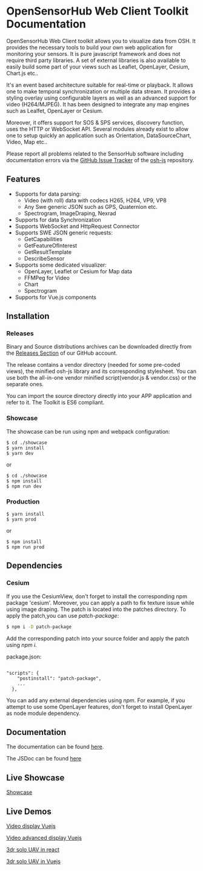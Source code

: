 OpenSensorHub Web Client Toolkit Documentation
===

OpenSensorHub Web Client toolkit allows you to visualize data from OSH. It provides the necessary tools to build your own web application for monitoring your sensors.
It is pure javascript framework and does not require third party libraries. A set of external libraries is also available to easily build some part of your views such as
Leaflet, OpenLayer, Cesium, Chart.js etc..

It's an event based architecture suitable for real-time or playback. It allows one to make temporal synchronization or multiple data stream. It provides a styling overlay using 
configurable layers as well as an advanced support for video (H264/MJPEG). It has been designed to integrate any map engines such as Lealfet, OpenLayer or Cesium.

Moreover, it offers support for SOS & SPS services, discovery function, uses the HTTP or WebSocket API.
Several modules already exist to allow one to setup quickly an application such as Orientation, DataSourceChart, Video, Map etc..
 
Please report all problems related to the SensorHub software including documentation errors via the [GitHub Issue Tracker](https://github.com/opensensorhub) 
of the [osh-js](https://github.com/opensensorhub/osh-js) repository.

## Features
- Supports for data parsing:
    - Video (with roll) data with codecs H265, H264, VP9, VP8
    - Any Swe generic JSON such as GPS, Quaternion etc.
    - Spectrogram, ImageDraping, Nexrad
- Supports for data Synchronization
- Supports WebSocket and HttpRequest Connector
- Supports SWE JSON generic requests:
    - GetCapabilities
    - GetFeatureOfInterest
    - GetResultTemplate
    - DescribeSensor
- Supports some dedicated visualizer:
    - OpenLayer, Leaflet or Cesium for Map data
    - FFMPeg for Video 
    - Chart
    - Spectrogram
- Supports for Vue.js components
## Installation
### Releases

Binary and Source distributions archives can be downloaded directly from the [Releases Section](https://github.com/opensensorhub/osh-js/releases) of our GitHub account.

The release contains a vendor directory (needed for some pre-coded views), the minified osh-js library and its corresponding stylesheet.
You can use both the all-in-one vendor minified script(vendor.js & vendor.css) or the separate ones. 

You can import the source directory directly into your APP application and refer to it. The Toolkit is ES6 compliant.

### Showcase

The showcase can be run using npm and webpack configuration:

```shell script
$ cd ./showcase
$ yarn install
$ yarn dev
```
or
```shell script
$ cd ./showcase
$ npm install
$ npm run dev
```

### Production
```shell script
$ yarn install
$ yarn prod
```
or
```shell script
$ npm install
$ npm run prod
```


## Dependencies
### Cesium

If you use the CesiumView, don't forget to install the corresponding npm package 'cesium'.
Moreover, you can apply a path to fix texture issue while using image draping. The patch is 
located into the patches directory. To apply the patch,you can use *patch-package*:

```sh
$ npm i -D patch-package
```
Add the corresponding patch into your source folder and apply the patch using *npm i*.

package.json:
```shell script

"scripts": {
    "postinstall": "patch-package",
    ...
  },
```

You can add any external dependencies using *npm*. For example, if you attempt to use 
some OpenLayer features, don't forget to install OpenLayer as node module dependency.

## Documentation
The documentation can be found [here](http://opensensorhub.github.io/osh-js/Documentation/index.html).

The JSDoc can be found [here](http://opensensorhub.github.io/osh-js/latest/documentation/jsdoc/)

## Live Showcase

[Showcase](http://opensensorhub.github.io/osh-js/dev/showcase)

## Live Demos

[Video display Vuejs](http://opensensorhub.github.io/osh-js/latest/demos/video-display-vuejs/)

[Video advanced display Vuejs](http://opensensorhub.github.io/osh-js/latest/demos/video-display-advanced-vuejs/)

[3dr solo UAV in react](http://opensensorhub.github.io/osh-js/latest/demos/3dr-solo-uav-react/)

[3dr solo UAV in Vuejs](http://opensensorhub.github.io/osh-js/latest/demos/3dr-solo-uav-vuejs/)
